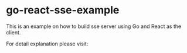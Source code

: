 # go-react-sse-example
This is an example on how to build sse server using Go and React as the client.

For detail explanation please visit: []()
